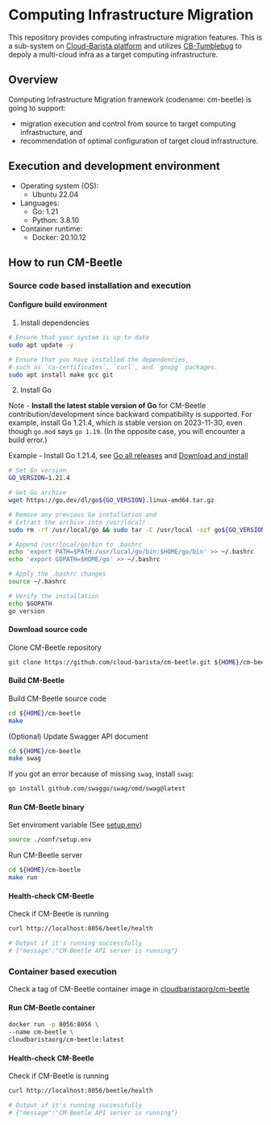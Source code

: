 # Computing Infrastructure Migration

This repository provides computing infrastructure migration features.
This is a sub-system on [Cloud-Barista platform](https://github.com/cloud-barista/docs)
and utilizes [CB-Tumblebug](https://github.com/cloud-barista/cb-tumblebug)
to depoly a multi-cloud infra as a target computing infrastructure.


## Overview

Computing Infrastructure Migration framework (codename: cm-beetle) is going to support:
- migration execution and control from source to target computing infrastructure, and
- recommendation of optimal configuration of target cloud infrastructure.


## Execution and development environment

- Operating system (OS): 
    - Ubuntu 22.04
- Languages: 
    - Go: 1.21
    - Python: 3.8.10
- Container runtime:
    - Docker: 20.10.12


## How to run CM-Beetle

### Source code based installation and execution

#### Configure build environment

1. Install dependencies

```bash
# Ensure that your system is up to date
sudo apt update -y

# Ensure that you have installed the dependencies, 
# such as `ca-certificates`, `curl`, and `gnupg` packages.
sudo apt install make gcc git
```
2. Install Go

Note - **Install the latest stable version of Go** for CM-Beetle contribution/development since backward compatibility is supported.
For example, install Go 1.21.4, which is stable version on 2023-11-30, even though `go.mod` says `go 1.19`. (In the opposite case, you will encounter a build error.)

Example - Install Go 1.21.4, see [Go all releases](https://golang.org/dl/) and [Download and install](https://go.dev/doc/install)

```bash
# Set Go version
GO_VERSION=1.21.4

# Get Go archive
wget https://go.dev/dl/go${GO_VERSION}.linux-amd64.tar.gz

# Remove any previous Go installation and
# Extract the archive into /usr/local/
sudo rm -rf /usr/local/go && sudo tar -C /usr/local -xzf go${GO_VERSION}.linux-amd64.tar.gz

# Append /usr/local/go/bin to .bashrc
echo 'export PATH=$PATH:/usr/local/go/bin:$HOME/go/bin' >> ~/.bashrc
echo 'export GOPATH=$HOME/go' >> ~/.bashrc

# Apply the .bashrc changes
source ~/.bashrc

# Verify the installation
echo $GOPATH
go version

```

#### Download source code

Clone CM-Beetle repository

```bash
git clone https://github.com/cloud-barista/cm-beetle.git ${HOME}/cm-beetle
```

#### Build CM-Beetle

Build CM-Beetle source code

```bash
cd ${HOME}/cm-beetle
make
```

(Optional) Update Swagger API document
```bash
cd ${HOME}/cm-beetle
make swag
```

If you got an error because of missing `swag`, install `swag`:
```bash
go install github.com/swaggo/swag/cmd/swag@latest
```

#### Run CM-Beetle binary

Set enviroment variable (See [setup.env](https://github.com/cloud-barista/cm-beetle/blob/main/conf/setup.env)) 

```bash
source ./conf/setup.env
```

Run CM-Beetle server

```bash
cd ${HOME}/cm-beetle
make run
```

#### Health-check CM-Beetle

Check if CM-Beetle is running

```bash
curl http://localhost:8056/beetle/health

# Output if it's running successfully
# {"message":"CM-Beetle API server is running"}
```


### Container based execution

Check a tag of CM-Beetle container image in [cloudbaristaorg/cm-beetle](https://hub.docker.com/r/cloudbaristaorg/cm-beetle/tags)

#### Run CM-Beetle container

```bash
docker run -p 8056:8056 \
--name cm-beetle \
cloudbaristaorg/cm-beetle:latest
```

#### Health-check CM-Beetle

Check if CM-Beetle is running

```bash
curl http://localhost:8056/beetle/health

# Output if it's running successfully
# {"message":"CM-Beetle API server is running"}
```
